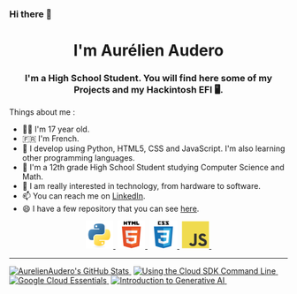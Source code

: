 ### Hi there 👋

<!--
**AurelienAudero/AurelienAudero** is a ✨ _special_ ✨ repository because its `README.md` (this file) appears on your GitHub profile.

Here are some ideas to get you started:

- 🔭 I’m currently working on ...
- 🌱 I’m currently learning ...
- 👯 I’m looking to collaborate on ...
- 🤔 I’m looking for help with ...
- 💬 Ask me about ...
- 📫 How to reach me: ...
- 😄 Pronouns: ...
- ⚡ Fun fact: ...
-->

<h1 align="center"> I'm Aurélien Audero </h1> 

<h3 align="center">I'm a High School Student. You will find here some of my Projects and my Hackintosh EFI 🖥.</h3>

Things about me :
- 👨‍💻 I'm 17 year old.
- 🇫🇷 I'm French.
- 🤔 I develop using Python, HTML5, CSS and JavaScript. I'm also learning other programming languages.
- 🔭 I'm a 12th grade High School Student studying Computer Science and Math.
- 📲 I am really interested in technology, from hardware to software.
- 📫 You can reach me on [LinkedIn](https://bit.ly/LinkedIn-AurelienAudero).
- 😄 I have a few repository that you can see [here](https://github.com/AurelienAudero?tab=repositories).

<p align="center">
<a href="https://en.wikipedia.org/wiki/Python_(programming_language)"><img src="https://raw.githubusercontent.com/devicons/devicon/master/icons/python/python-original.svg" height="50" title="python" alt="Python Logo"/>&nbsp;</a>
<a href="https://en.wikipedia.org/wiki/HTML"><img src="https://raw.githubusercontent.com/devicons/devicon/master/icons/html5/html5-original-wordmark.svg" height="50" title="html5" alt="HTML5 Logo"/>&nbsp;</a>
<a href="https://en.wikipedia.org/wiki/CSS"><img src="https://raw.githubusercontent.com/devicons/devicon/master/icons/css3/css3-original-wordmark.svg" height="50" title="css3" alt="CSS3 Logo"/>&nbsp;</a>
  <a href="https://en.wikipedia.org/wiki/JavaScript"><img src="https://raw.githubusercontent.com/devicons/devicon/master/icons/javascript/javascript-original.svg" height="50" title="javascript" alt="JavaScript Logo"/>&nbsp;</a>
</p>

---
<div>
  <a href="#"><img src="https://github-readme-stats.vercel.app/api?username=AurelienAudero&show_icons=true&title_color=FFFFFF&include_all_commits=true&text_color=FFFFFF&icon_color=FFFFFF&bg_color=50,2BA1F4,31C4C5,3CEC99" height="175" title="AurelienAudero's GitHub Stats" alt="AurelienAudero's GitHub Stats"/>&nbsp;</a>
  <a href="https://www.cloudskillsboost.google/public_profiles/885ac272-9844-42d3-b7a1-09dfe5de63b5/badges/3245686"><img src="https://cdn.qwiklabs.com/c6hU2KfzqwAtcpIiBV%2Fmv857VIzHNR45kxI97TmuezU%3D" height="175" title="Using the Cloud SDK Command Line" alt="Using the Cloud SDK Command Line"/>&nbsp;</a>
  <a href="https://www.cloudskillsboost.google/public_profiles/0027ee3f-1eca-4a8f-a7d4-1e311a4ab798/badges/6030778"><img src="https://cdn.qwiklabs.com/xRejIPM4k6VgI8%2B%2B2Nz5bFHFx8PwK0nn9oQofkJOsS4%3D" height="175" title="Google Cloud Essentials" alt="Google Cloud Essentials"/>&nbsp;</a>
  <a href="https://www.cloudskillsboost.google/public_profiles/0027ee3f-1eca-4a8f-a7d4-1e311a4ab798/badges/6029801"><img src="https://cdn.qwiklabs.com/k818RWx33jhv%2FiUD1EREu9zt3zwqqK5SkqjLiJzXhek%3D" height="175" title="Introduction to Generative AI" alt="Introduction to Generative AI"/>&nbsp;</a>
</div>
